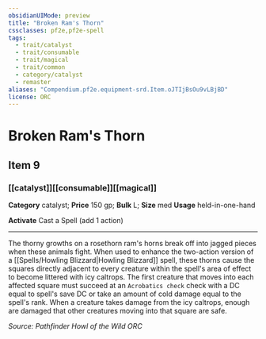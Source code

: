 ```yaml
---
obsidianUIMode: preview
title: "Broken Ram's Thorn"
cssclasses: pf2e,pf2e-spell
tags:
  - trait/catalyst
  - trait/consumable
  - trait/magical
  - trait/common
  - category/catalyst
  - remaster
aliases: "Compendium.pf2e.equipment-srd.Item.oJTIjBsOu9vLBjBD"
license: ORC
---
```

# Broken Ram's Thorn
## Item 9
### [[catalyst]][[consumable]][[magical]]

**Category** catalyst; 
**Price** 150 gp; 
**Bulk** L; **Size** med
**Usage** held-in-one-hand

**Activate** Cast a Spell (add 1 action)

* * *

The thorny growths on a rosethorn ram's horns break off into jagged pieces when these animals fight. When used to enhance the two-action version of a [[Spells/Howling Blizzard|Howling Blizzard]] spell, these thorns cause the squares directly adjacent to every creature within the spell's area of effect to become littered with icy caltrops. The first creature that moves into each affected square must succeed at an `Acrobatics check` check with a DC equal to spell's save DC or take an amount of cold damage equal to the spell's rank. When a creature takes damage from the icy caltrops, enough are damaged that other creatures moving into that square are safe.

*Source: Pathfinder Howl of the Wild*
*ORC*